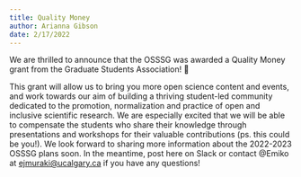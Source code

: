 ```yaml
---
title: Quality Money
author: Arianna Gibson
date: 2/17/2022
---
```


We are thrilled to announce that the OSSSG was awarded a Quality Money grant from the Graduate Students Association! :tada:

This grant will allow us to bring you more open science content and events, and work towards our aim of building a thriving student-led community dedicated to the promotion, normalization and practice of open and inclusive scientific research. We are especially excited that we will be able to compensate the students who share their knowledge through presentations and workshops for their valuable contributions (ps. this could be you!). We look forward to sharing more information about the 2022-2023 OSSSG plans soon. In the meantime, post here on Slack or contact @Emiko at ejmuraki@ucalgary.ca if you have any questions!
